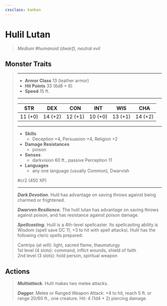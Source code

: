 ```yaml
---
cssclass: kanban
---
```


# Hulil Lutan
>*Medium #humanoid (dwarf), neutral evil*
## Monster Traits
>___
>- **Armor Class** 13 (leather armor)
>- **Hit Points** 33 (6d8 + 6)
>- **Speed** 15 ft.
>___
>|STR|DEX|CON|INT|WIS|CHA|
>|:---:|:---:|:---:|:---:|:---:|:---:|
>|11 (+0)|14 (+2)|12 (+1)|10 (+0)|13 (+1)|14 (+2)|
>___
>- **Skills**
>	 - Deception +4, Persuasion +4, Religion +2
>- **Damage Resistances**
>	 - poison
>- **Senses**
>	 - darkvision 60 ft., passive Perception 11
>- **Languages**
>	 - any one language (usually Common), Dwarvish
>
> #cr2 (450 XP)
>___
>***Dark Devotion.*** Hulil has advantage on saving throws against being charmed or frightened.  
>
>***Dwarven Resilience.*** The hulil lutan has advantage on saving throws against poison, and has resistance against poison damage.  
>
>***Spellcasting.*** Hulil is a 4th-level spellcaster. Its spellcasting ability is Wisdom (spell save DC 11, +3 to hit with spell attacks). Hulil has the following cleric spells prepared:  
>
>Cantrips (at will): light, sacred flame, thaumaturgy  
>1st level (4 slots): command, inflict wounds, shield of faith  
>2nd level (3 slots): hold person, spiritual weapon  
>
## Actions
>***Multiattack.*** Hulil makes two melee attacks.  
>
>***Dagger.*** Melee  or Ranged Weapon Attack: +4 to hit, reach 5 ft. or range 20/60 ft., one creature. Hit: 4 (1d4 + 2) piercing damage.